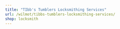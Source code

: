 ```yaml
---
title: "TIbb's Tumblers Locksmithing Services"
url: /wilmot/tibbs-tumblers-locksmithing-services/
shop: locksmith
---
```

